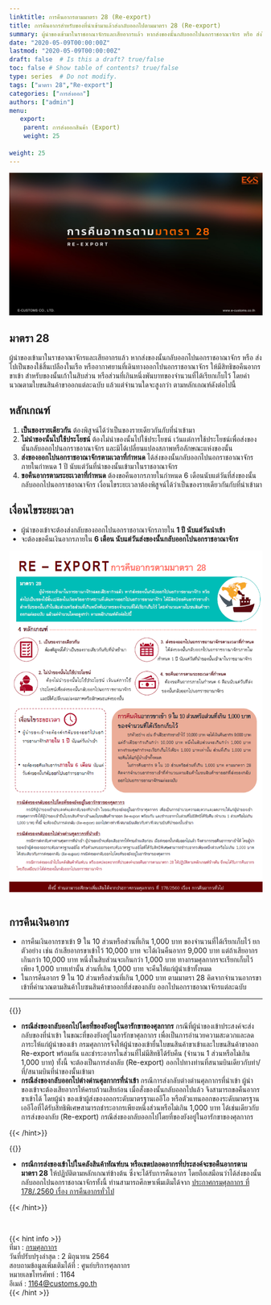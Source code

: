 ```yaml
---
linktitle: การคืนอากรตามมาตรา 28 (Re-export)
title: การคืนอากรสำหรับของที่นำเข้ามาแล้วส่งกลับออกไปตามมาตรา 28 (Re-export)
summary: ผู้นําของเข้ามาในราชอาณาจักรและเสียอากรแล้ว หากส่งของนั้นกลับออกไปนอกราชอาณาจักร หรือ ส่งไปเป็นของใช้สิ้นเปลืองในเรือ หรืออากาศยานที่เดินทางออกไปนอกราชอาณาจักร ให้มีสิทธิขอคืนอากรขาเข้า สําหรับของนั้นเก้าในสิบส่วน หรือส่วนที่เกินหนึ่งพันบาทของจํานวนที่ได้เรียกเก็บไว้ โดยคํานวณตามใบขนสินค้าขาออกแต่ละฉบับ แล้วแต่จํานวนใดจะสูงกว่า
date: "2020-05-09T00:00:00Z"
lastmod: "2020-05-09T00:00:00Z"
draft: false  # Is this a draft? true/false
toc: false # Show table of contents? true/false
type: series  # Do not modify.
tags: ["มาตรา 28","Re-export"]
categories: ["การส่งออก"]
authors: ["admin"]
menu:
   export:
    parent: การส่งออกสินค้า (Export)
    weight: 25

weight: 25
---
```


![](./img.png)

## **มาตรา 28**

ผู้นําของเข้ามาในราชอาณาจักรและเสียอากรแล้ว หากส่งของนั้นกลับออกไปนอกราชอาณาจักร หรือ ส่งไปเป็นของใช้สิ้นเปลืองในเรือ หรืออากาศยานที่เดินทางออกไปนอกราชอาณาจักร ให้มีสิทธิขอคืนอากรขาเข้า สําหรับของนั้นเก้าในสิบส่วน หรือส่วนที่เกินหนึ่งพันบาทของจํานวนที่ได้เรียกเก็บไว้ โดยคํานวณตามใบขนสินค้าขาออกแต่ละฉบับ แล้วแต่จํานวนใดจะสูงกว่า ตามหลักเกณฑ์ดังต่อไปนี้

## **หลักเกณฑ์**

1. **เป็นของรายเดียวกัน** ต้องพิสูจน์ได้ว่าเป็นของรายเดียวกันกับที่นําเข้ามา
2. **ไม่นำของนั้นไปใช้ประโยชน์** ต้องไม่นําของนั้นไปใช้ประโยชน์ เว้นแต่การใช้ประโยชน์เพื่อส่งของนั้นกลับออกไปนอกราชอาณาจักร และมิได้เปลี่ยนแปลงสภาพหรือลักษณะแห่งของนั้น
3. **ส่งของออกไปนอกราชอาณาจักรตามเวลาที่กําหนด** ได้ส่งของนั้นกลับออกไปนอกราชอาณาจักรภายในกําหนด 1 ปี นับแต่วันที่นําของนั้นเข้ามาในราชอาณาจักร
4. **ขอคืนอากรตามระยะเวลาที่กําหนด** ต้องขอคืนอากรภายในกําหนด 6 เดือนนับแต่วันที่ส่งของนั้นกลับออกไปนอกราชอาณาจักร
   เงื่อนไขระยะเวลาต้องพิสูจน์ได้ว่าเป็นของรายเดียวกันกับที่นําเข้ามา

## **เงื่อนไขระยะเวลา**

- ผู้นําของเข้าจะต้องส่งกลับของออกไปนอกราชอาณาจักรภายใน **1 ปี นับแต่วันนําเข้า**
- จะต้องขอคืนเงินอากรภายใน **6 เดือน นับแต่วันส่งของนั้นกลับออกไปนอกราชอาณาจักร**

![](./re-export.png)

## **การคืนเงินอากร**

- การคืนเงินอากรขาเข้า 9 ใน 10 ส่วนหรือส่วนที่เกิน 1,000 บาท ของจํานวนที่ได้เรียกเก็บไว้ ยกตัวอย่าง เช่น ถ้าเสียอากรขาเข้าไว้ 10,000 บาท จะได้เงินคืนอากร 9,000 บาท แต่ถ้าเสียอากรเกินกว่า 10,000 บาท หนึ่งในสิบส่วนจะเกินกว่า 1,000 บาท ทางกรมศุลกากรจะเรียกเก็บไว้เพียง 1,000 บาทเท่านั้น ส่วนที่เกิน 1,000 บาท จะคืนให้แก่ผู้นําเข้าทั้งหมด
- ในการคืนอากร 9 ใน 10 ส่วนหรือส่วนที่เกิน 1,000 บาท ตามมาตรา 28 คิดจากจํานวนอากรขาเข้าที่คํานวณตามสินค้าใบซนสินค้าขาออกที่ส่งของกลับ ออกไปนอกราชอาณาจักรแต่ละฉบับ

---

{{<hint success>}}

- **กรณีส่งของกลับออกไปโดยที่ของยังอยู่ในอารักขาของศุลกากร** กรณีที่ผู้นําของเข้าประสงค์จะส่งกลับของที่นําเข้า ในขณะที่ของยังอยู่ในอารักขาศุลกากร เพื่อเป็นการอํานวยความสะดวกและลดภาระให้แก่ผู้นําของเข้า กรมศุลกากรจึงให้ผู้นําของเข้ายื่นใบขนสินค้าขาเข้าและใบขนสินค้าขาออก Re-export พร้อมกัน และชําระอากรในส่วนที่ไม่มีสิทธิได้รับคืน (จํานวน 1 ส่วนหรือไม่เกิน 1,000 บาท) ทั้งนี้ จะต้องเป็นการส่งกลับ (Re-export) ออกไปทางท่านที่สนามบินเดียวกับท่า/ที่/สนามบินที่นําของนั้นเข้ามา
- **กรณีส่งของกลับออกไปต่างด่านศุลกากรที่นําเข้า** กรณีการส่งกลับต่างต่านศุลกากรที่นําเข้า ผู้นําของเข้าจะต้องเสียอากรให้ครบถ้วนเสียก่อน เมื่อสั่งของนั้นกลับออกไปแล้ว จึงสามารถขอคืนอากรขาเข้าได้ โดยผู้นํา ของเข้าผู้ส่งของออกระดับมาตรฐานเออีโอ หรือตัวแทนออกของระดับมาตรฐานเออีโอที่ได้รับสิทธิพิเศษสามารถชําระอากรเพียงหนึ่งส่วนหรือไม่เกิน 1,000 บาท ได้เช่นเดียวกับการส่งของกลับ (Re-export) กรณีส่งของกลับออกไปโดยที่ของยังอยู่ในอารักขาของศุลกากร

{{< /hint>}}

{{<hint warning>}}

- **กรณีการส่งของเข้าไปในคลังสินค้าทัณฑ์บน หรือเขตปลอดอากรที่ประสงค์จะขอคืนอากรตามมาตรา 28** ให้ปฏิบัติตามหลักเกณฑ์ข้างต้น ซึ่งจะได้รับการคืนอากร โดยถือเสมือนว่าได้ส่งของนั้นกลับออกไปนอกราชอาณาจักรทั้งนี้ ท่านสามารถศึกษาเพิ่มเติมได้จาก [ประกาศกรมศุลกากร ที่ 178/.2560 เรื่อง การคืนอากรทั่วไป](./00178.pdf)

{{< /hint>}}

<br>

{{< hint  info >}}  
ที่มา : [กรมศุลกากร](http://ccc.customs.go.th/cont_strc_faq.php?current_id=14232a32414d505f4a&left_menu=interesting_article)  
วันที่ปรับปรุงล่าสุด : 2 มิถุนายน 2564  
สอบถามข้อมูลเพิ่มเติมได้ที่ : ศูนย์บริการศุลกากร  
หมายเลขโทรศัพท์ : 1164  
อีเมล์ : 1164@customs.go.th  
{{< /hint >}}
